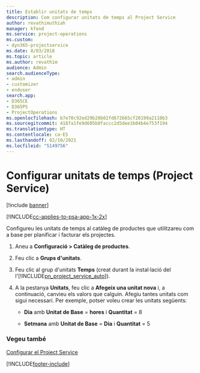 ```yaml
---
title: Establir unitats de temps
description: Com configurar unitats de temps al Project Service
author: revathimuthiah
manager: kfend
ms.service: project-operations
ms.custom:
- dyn365-projectservice
ms.date: 8/03/2018
ms.topic: article
ms.author: revathim
audience: Admin
search.audienceType:
- admin
- customizer
- enduser
search.app:
- D365CE
- D365PS
- ProjectOperations
ms.openlocfilehash: b7e70c92ed29b20b02fd672665cf20199a2110b3
ms.sourcegitcommit: 418fa1fe9d605b8faccc2d5dee1b04b4e753f194
ms.translationtype: HT
ms.contentlocale: ca-ES
ms.lasthandoff: 02/10/2021
ms.locfileid: "5149756"
---
```

# <a name="set-up-time-units-project-service"></a>Configurar unitats de temps (Project Service)

[!include [banner](../includes/psa-now-project-operations.md)]

[!INCLUDE[cc-applies-to-psa-app-1x-2x](../includes/cc-applies-to-psa-app-1x-2x.md)]

Configureu les unitats de temps al catàleg de productes que utilitzareu com a base per planificar i facturar els projectes.  
  
1. Aneu a **Configuració > Catàleg de productes**.  
  
2. Feu clic a **Grups d'unitats**.  
  
3. Feu clic al grup d'unitats **Temps** (creat durant la instal·lació del l'[!INCLUDE[pn_project_service_auto](../includes/pn-project-service-auto.md)]).  
  
4. A la pestanya **Unitats**, feu clic a **Afegeix una unitat nova** i, a continuació, canvieu els valors que calguin. Afegiu tantes unitats com sigui necessari. Per exemple, potser voleu crear les unitats següents:  
  
   - **Dia** amb **Unitat de Base** = **hores** i **Quantitat** = 8  
  
   - **Setmana** amb **Unitat de Base** = **Dia** i **Quantitat** = 5  
  
### <a name="see-also"></a>Vegeu també  
 [Configurar el Project Service](../psa/configure.md)


[!INCLUDE[footer-include](../includes/footer-banner.md)]